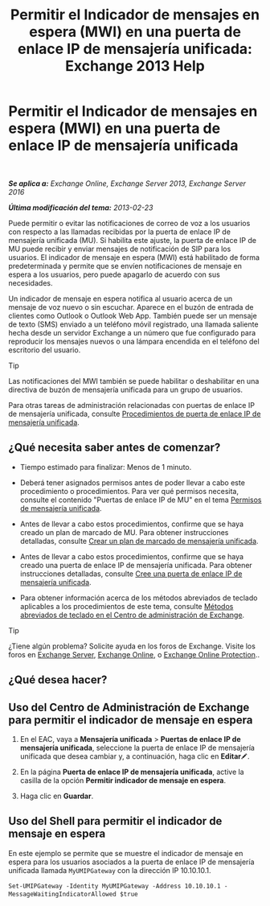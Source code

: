 ﻿---
title: 'Permitir el Indicador de mensajes en espera (MWI) en una puerta de enlace IP de mensajería unificada: Exchange 2013 Help'
TOCTitle: Permitir el Indicador de mensajes en espera (MWI) en una puerta de enlace IP de mensajería unificada
ms:assetid: 5667e37c-48c6-4659-9dc9-94b1dd8ba232
ms:mtpsurl: https://technet.microsoft.com/es-es/library/Dd297995(v=EXCHG.150)
ms:contentKeyID: 49895637
ms.date: 04/23/2018
mtps_version: v=EXCHG.150
ms.translationtype: HT
---

# Permitir el Indicador de mensajes en espera (MWI) en una puerta de enlace IP de mensajería unificada

 

_**Se aplica a:** Exchange Online, Exchange Server 2013, Exchange Server 2016_

_**Última modificación del tema:** 2013-02-23_

Puede permitir o evitar las notificaciones de correo de voz a los usuarios con respecto a las llamadas recibidas por la puerta de enlace IP de mensajería unificada (MU). Si habilita este ajuste, la puerta de enlace IP de MU puede recibir y enviar mensajes de notificación de SIP para los usuarios. El indicador de mensaje en espera (MWI) está habilitado de forma predeterminada y permite que se envíen notificaciones de mensaje en espera a los usuarios, pero puede apagarlo de acuerdo con sus necesidades.

Un indicador de mensaje en espera notifica al usuario acerca de un mensaje de voz nuevo o sin escuchar. Aparece en el buzón de entrada de clientes como Outlook o Outlook Web App. También puede ser un mensaje de texto (SMS) enviado a un teléfono móvil registrado, una llamada saliente hecha desde un servidor Exchange a un número que fue configurado para reproducir los mensajes nuevos o una lámpara encendida en el teléfono del escritorio del usuario.


> [!TIP]
> Las notificaciones del MWI también se puede habilitar o deshabilitar en una directiva de buzón de mensajería unificada para un grupo de usuarios.



Para otras tareas de administración relacionadas con puertas de enlace IP de mensajería unificada, consulte [Procedimientos de puerta de enlace IP de mensajería unificada](um-ip-gateway-procedures-exchange-2013-help.md).

## ¿Qué necesita saber antes de comenzar?

  - Tiempo estimado para finalizar: Menos de 1 minuto.

  - Deberá tener asignados permisos antes de poder llevar a cabo este procedimiento o procedimientos. Para ver qué permisos necesita, consulte el contenido "Puertas de enlace IP de MU" en el tema [Permisos de mensajería unificada](unified-messaging-permissions-exchange-2013-help.md).

  - Antes de llevar a cabo estos procedimientos, confirme que se haya creado un plan de marcado de MU. Para obtener instrucciones detalladas, consulte [Crear un plan de marcado de mensajería unificada](create-a-um-dial-plan-exchange-2013-help.md).

  - Antes de llevar a cabo estos procedimientos, confirme que se haya creado una puerta de enlace IP de mensajería unificada. Para obtener instrucciones detalladas, consulte [Cree una puerta de enlace IP de mensajería unificada](create-a-um-ip-gateway-exchange-2013-help.md).

  - Para obtener información acerca de los métodos abreviados de teclado aplicables a los procedimientos de este tema, consulte [Métodos abreviados de teclado en el Centro de administración de Exchange](keyboard-shortcuts-in-the-exchange-admin-center-exchange-online-protection-help.md).


> [!TIP]
> ¿Tiene algún problema? Solicite ayuda en los foros de Exchange. Visite los foros en <A href="https://go.microsoft.com/fwlink/p/?linkid=60612">Exchange Server</A>, <A href="https://go.microsoft.com/fwlink/p/?linkid=267542">Exchange Online</A>, o <A href="https://go.microsoft.com/fwlink/p/?linkid=285351">Exchange Online Protection</A>..



## ¿Qué desea hacer?

## Uso del Centro de Administración de Exchange para permitir el indicador de mensaje en espera

1.  En el EAC, vaya a **Mensajería unificada** \> **Puertas de enlace IP de mensajería unificada**, seleccione la puerta de enlace IP de mensajería unificada que desea cambiar y, a continuación, haga clic en **Editar**![Icono Editar](images/Bb124582.6f53ccb2-1f13-4c02-bea0-30690e6ea71d(EXCHG.150).gif "Icono Editar").

2.  En la página **Puerta de enlace IP de mensajería unificada**, active la casilla de la opción **Permitir indicador de mensaje en espera**.

3.  Haga clic en **Guardar**.

## Uso del Shell para permitir el indicador de mensaje en espera

En este ejemplo se permite que se muestre el indicador de mensaje en espera para los usuarios asociados a la puerta de enlace IP de mensajería unificada llamada `MyUMIPGateway` con la dirección IP 10.10.10.1.

    Set-UMIPGateway -Identity MyUMIPGateway -Address 10.10.10.1 -MessageWaitingIndicatorAllowed $true

